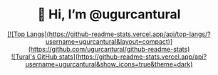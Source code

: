 <h1 align="center">👋 Hi, I’m @ugurcantural</h1>

<div align="center">
  <a href=""> [![Top Langs](https://github-readme-stats.vercel.app/api/top-langs/?username=ugurcantural&layout=compact)](https://github.com/ugurcantural/github-readme-stats) </a>
  <br>
  <a href=""> ![Tural's GitHub stats](https://github-readme-stats.vercel.app/api?username=ugurcantural&show_icons=true&theme=dark) </a>
</div>


